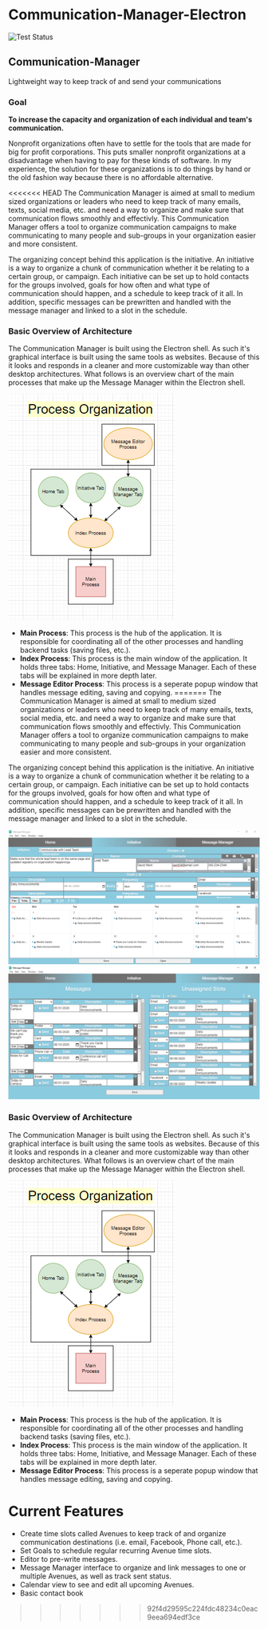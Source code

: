 # Communication-Manager-Electron

![Test Status](https://github.com/harrellbm/Communication-Manager-Electron/workflows/Test%20Status/badge.svg)

## Communication-Manager
Lightweight way to keep track of and send your communications

### Goal
**To increase the capacity and organization of each individual and team's communication.**

Nonprofit organizations often have to settle for the tools that are made for big for profit corporations. This puts smaller nonprofit organizations at a disadvantage when having to pay for these kinds of software. In my experience, the solution for these organizations is to do things by hand or the old fashion way because there is no affordable alternative.

<<<<<<< HEAD
The Communication Manager is aimed at small to medium sized organizations or leaders who need to keep track of many emails, texts, social media, etc. and need a way to organize and make sure that communication flows smoothly and effectivly.  This Communication Manager offers a tool to organize communication campaigns to make communicating to many people and sub-groups in your organization easier and more consistent.

The organizing concept behind this application is the initiative.  An initiative is a way to organize a chunk of communication whether it be relating to a certain group, or campaign.  Each initiative can be set up to hold contacts for the groups involved, goals for how often and what type of communication should happen, and a schedule to keep track of it all.  In addition, specific messages can be prewritten and handled with the message manager and linked to a slot in the schedule. 

### Basic Overview of Architecture

The Communication Manager is built using the Electron shell.  As such it's graphical interface is built using the same tools as websites.  Because of this it looks and responds in a cleaner and more customizable way than other desktop architectures.  What follows is an overview chart of the main processes that make up the Message Manager within the Electron shell. 

![Processes Flowchart](https://github.com/harrellbm/Communication-Manager-Electron/blob/master/docs/Processes%20Flowchart.PNG)

- **Main Process**:  This process is the hub of the application.  It is responsible for coordinating all of the other processes and handling backend tasks (saving files, etc.).
- **Index Process**: This process is the main window of the application.  It holds three tabs: Home, Initiative, and Message Manager.  Each of these tabs will be explained in more depth later.
- **Message Editor Process**: This process is a seperate popup window that handles message editing, saving and copying.
=======
The Communication Manager is aimed at small to medium sized organizations or leaders who need to keep track of many emails, texts, social media, etc. and need a way to organize and make sure that communication flows smoothly and effectivly. This Communication Manager offers a tool to organize communication campaigns to make communicating to many people and sub-groups in your organization easier and more consistent.

The organizing concept behind this application is the initiative. An initiative is a way to organize a chunk of communication whether it be relating to a certain group, or campaign. Each initiative can be set up to hold contacts for the groups involved, goals for how often and what type of communication should happen, and a schedule to keep track of it all. In addition, specific messages can be prewritten and handled with the message manager and linked to a slot in the schedule.


![Initiative Tab](https://github.com/harrellbm/Communication-Manager-Electron/blob/0.1.6/docs/raw/Initiative%20tab%200.1.6%20beta%202.PNG)
![Message Manager Tab](https://github.com/harrellbm/Communication-Manager-Electron/blob/0.1.6/docs/raw/Message%20Manger%20tab%200.1.6%20beta%202.PNG)


### Basic Overview of Architecture

The Communication Manager is built using the Electron shell. As such it's graphical interface is built using the same tools as websites. Because of this it looks and responds in a cleaner and more customizable way than other desktop architectures. What follows is an overview chart of the main processes that make up the Message Manager within the Electron shell.

![Processes Flowchart](https://github.com/harrellbm/Communication-Manager-Electron/blob/master/docs/Processes%20Flowchart.PNG)

- **Main Process**: This process is the hub of the application. It is responsible for coordinating all of the other processes and handling backend tasks (saving files, etc.).
- **Index Process**: This process is the main window of the application. It holds three tabs: Home, Initiative, and Message Manager. Each of these tabs will be explained in more depth later.
- **Message Editor Process**: This process is a seperate popup window that handles message editing, saving and copying.


# Current Features 

- Create time slots called Avenues to keep track of and organize communication destinations (i.e. email, Facebook, Phone call, etc.).
- Set Goals to schedule regular recurring Avenue time slots.
- Editor to pre-write messages.
- Message Manager interface to organize and link messages to one or multiple Avenues, as well as track sent status.
- Calendar view to see and edit all upcoming Avenues.
- Basic contact book
>>>>>>> 92f4d29595c224fdc48234c0eac9eea694edf3ce
